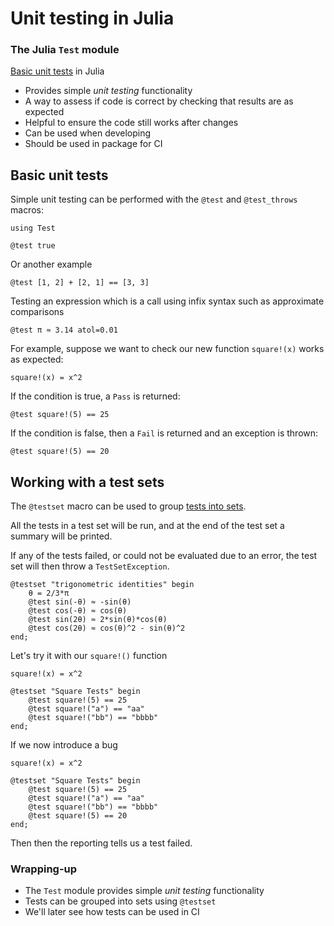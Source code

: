<!--This file was generated, do not modify it.-->
# Unit testing in Julia

### The Julia `Test` module

[Basic unit tests](https://docs.julialang.org/en/v1/stdlib/Test/#Basic-Unit-Tests) in Julia
- Provides simple _unit testing_ functionality
- A way to assess if code is correct by checking that results are as expected
- Helpful to ensure the code still works after changes
- Can be used when developing
- Should be used in package for CI

## Basic unit tests

Simple unit testing can be performed with the `@test` and `@test_throws` macros:

```julia:ex1
using Test

@test true
```

Or another example

```julia:ex2
@test [1, 2] + [2, 1] == [3, 3]
```

Testing an expression which is a call using infix syntax such as approximate comparisons

```julia:ex3
@test π ≈ 3.14 atol=0.01
```

For example, suppose we want to check our new function `square!(x)` works as expected:

```julia:ex4
square!(x) = x^2
```

If the condition is true, a `Pass` is returned:

```julia:ex5
@test square!(5) == 25
```

If the condition is false, then a `Fail` is returned and an exception is thrown:

```julia:ex6
@test square!(5) == 20
```

## Working with a test sets

The `@testset` macro can be used to group [tests into sets](https://docs.julialang.org/en/v1/stdlib/Test/#Working-with-Test-Sets).

All the tests in a test set will be run, and at the end of the test set a summary will be printed.

If any of the tests failed, or could not be evaluated due to an error, the test set will then throw a `TestSetException`.

```julia:ex7
@testset "trigonometric identities" begin
    θ = 2/3*π
    @test sin(-θ) ≈ -sin(θ)
    @test cos(-θ) ≈ cos(θ)
    @test sin(2θ) ≈ 2*sin(θ)*cos(θ)
    @test cos(2θ) ≈ cos(θ)^2 - sin(θ)^2
end;
```

Let's try it with our `square!()` function

```julia:ex8
square!(x) = x^2

@testset "Square Tests" begin
    @test square!(5) == 25
    @test square!("a") == "aa"
    @test square!("bb") == "bbbb"
end;
```

If we now introduce a bug

```julia:ex9
square!(x) = x^2

@testset "Square Tests" begin
    @test square!(5) == 25
    @test square!("a") == "aa"
    @test square!("bb") == "bbbb"
    @test square!(5) == 20
end;
```

Then then the reporting tells us a test failed.

### Wrapping-up

- The `Test` module provides simple _unit testing_ functionality
- Tests can be grouped into sets using `@testset`
- We'll later see how tests can be used in CI


